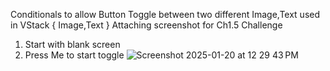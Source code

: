 Conditionals to allow Button Toggle between two different Image,Text used in VStack { Image,Text }
Attaching screenshot for Ch1.5 Challenge
1. Start with blank screen
2. Press Me to start toggle
![Screenshot 2025-01-20 at 12 29 43 PM](https://github.com/user-attachments/assets/374e51e8-62f4-4159-82e2-58420dda687c)
